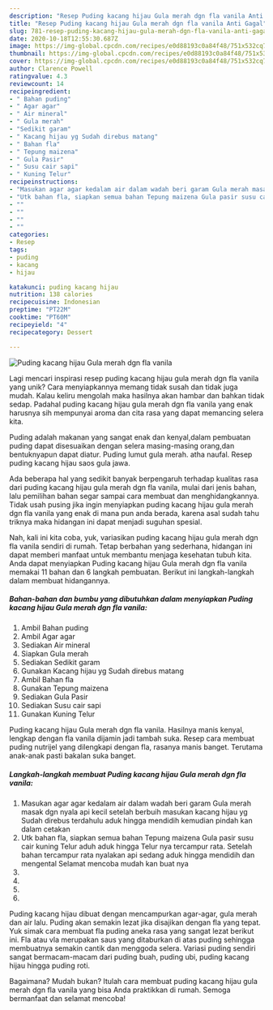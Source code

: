 ```yaml
---
description: "Resep Puding kacang hijau Gula merah dgn fla vanila Anti Gagal"
title: "Resep Puding kacang hijau Gula merah dgn fla vanila Anti Gagal"
slug: 781-resep-puding-kacang-hijau-gula-merah-dgn-fla-vanila-anti-gagal
date: 2020-10-18T12:55:30.687Z
image: https://img-global.cpcdn.com/recipes/e0d88193c0a84f48/751x532cq70/puding-kacang-hijau-gula-merah-dgn-fla-vanila-foto-resep-utama.jpg
thumbnail: https://img-global.cpcdn.com/recipes/e0d88193c0a84f48/751x532cq70/puding-kacang-hijau-gula-merah-dgn-fla-vanila-foto-resep-utama.jpg
cover: https://img-global.cpcdn.com/recipes/e0d88193c0a84f48/751x532cq70/puding-kacang-hijau-gula-merah-dgn-fla-vanila-foto-resep-utama.jpg
author: Clarence Powell
ratingvalue: 4.3
reviewcount: 14
recipeingredient:
- " Bahan puding"
- " Agar agar"
- " Air mineral"
- " Gula merah"
- "Sedikit garam"
- " Kacang hijau yg Sudah direbus matang"
- " Bahan fla"
- " Tepung maizena"
- " Gula Pasir"
- " Susu cair sapi"
- " Kuning Telur"
recipeinstructions:
- "Masukan agar agar kedalam air dalam wadah beri garam Gula merah masak dgn nyala api kecil setelah berbuih masukan kacang hijau yg Sudah direbus terdahulu aduk hingga mendidih kemudian pindah kan dalam cetakan"
- "Utk bahan fla, siapkan semua bahan Tepung maizena Gula pasir susu cair kuning Telur aduh aduk hingga Telur nya tercampur rata. Setelah bahan tercampur rata nyalakan api sedang aduk hingga mendidih dan mengental Selamat mencoba mudah kan buat nya"
- ""
- ""
- ""
- ""
categories:
- Resep
tags:
- puding
- kacang
- hijau

katakunci: puding kacang hijau 
nutrition: 138 calories
recipecuisine: Indonesian
preptime: "PT22M"
cooktime: "PT60M"
recipeyield: "4"
recipecategory: Dessert

---
```



![Puding kacang hijau Gula merah dgn fla vanila](https://img-global.cpcdn.com/recipes/e0d88193c0a84f48/751x532cq70/puding-kacang-hijau-gula-merah-dgn-fla-vanila-foto-resep-utama.jpg)

Lagi mencari inspirasi resep puding kacang hijau gula merah dgn fla vanila yang unik? Cara menyiapkannya memang tidak susah dan tidak juga mudah. Kalau keliru mengolah maka hasilnya akan hambar dan bahkan tidak sedap. Padahal puding kacang hijau gula merah dgn fla vanila yang enak harusnya sih mempunyai aroma dan cita rasa yang dapat memancing selera kita.

Puding adalah makanan yang sangat enak dan kenyal,dalam pembuatan puding dapat disesuaikan dengan selera masing-masing orang,dan bentuknyapun dapat diatur. Puding lumut gula merah. atha naufal. Resep puding kacang hijau saos gula jawa.

Ada beberapa hal yang sedikit banyak berpengaruh terhadap kualitas rasa dari puding kacang hijau gula merah dgn fla vanila, mulai dari jenis bahan, lalu pemilihan bahan segar sampai cara membuat dan menghidangkannya. Tidak usah pusing jika ingin menyiapkan puding kacang hijau gula merah dgn fla vanila yang enak di mana pun anda berada, karena asal sudah tahu triknya maka hidangan ini dapat menjadi suguhan spesial.


Nah, kali ini kita coba, yuk, variasikan puding kacang hijau gula merah dgn fla vanila sendiri di rumah. Tetap berbahan yang sederhana, hidangan ini dapat memberi manfaat untuk membantu menjaga kesehatan tubuh kita. Anda dapat menyiapkan Puding kacang hijau Gula merah dgn fla vanila memakai 11 bahan dan 6 langkah pembuatan. Berikut ini langkah-langkah dalam membuat hidangannya.

<!--inarticleads1-->

##### Bahan-bahan dan bumbu yang dibutuhkan dalam menyiapkan Puding kacang hijau Gula merah dgn fla vanila:

1. Ambil  Bahan puding
1. Ambil  Agar agar
1. Sediakan  Air mineral
1. Siapkan  Gula merah
1. Sediakan Sedikit garam
1. Gunakan  Kacang hijau yg Sudah direbus matang
1. Ambil  Bahan fla
1. Gunakan  Tepung maizena
1. Sediakan  Gula Pasir
1. Sediakan  Susu cair sapi
1. Gunakan  Kuning Telur


Puding kacang hijau Gula merah dgn fla vanila. Hasilnya manis kenyal, lengkap dengan fla vanila dijamin jadi tambah suka. Resep cara membuat puding nutrijel yang dilengkapi dengan fla, rasanya manis banget. Terutama anak-anak pasti bakalan suka banget. 

<!--inarticleads2-->

##### Langkah-langkah membuat Puding kacang hijau Gula merah dgn fla vanila:

1. Masukan agar agar kedalam air dalam wadah beri garam Gula merah masak dgn nyala api kecil setelah berbuih masukan kacang hijau yg Sudah direbus terdahulu aduk hingga mendidih kemudian pindah kan dalam cetakan
1. Utk bahan fla, siapkan semua bahan Tepung maizena Gula pasir susu cair kuning Telur aduh aduk hingga Telur nya tercampur rata. Setelah bahan tercampur rata nyalakan api sedang aduk hingga mendidih dan mengental Selamat mencoba mudah kan buat nya
1. 
1. 
1. 
1. 


Puding kacang hijau dibuat dengan mencampurkan agar-agar, gula merah dan air lalu. Puding akan semakin lezat jika disajikan dengan fla yang tepat. Yuk simak cara membuat fla puding aneka rasa yang sangat lezat berikut ini. Fla atau vla merupakan saus yang ditaburkan di atas puding sehingga membuatnya semakin cantik dan menggoda selera. Variasi puding sendiri sangat bermacam-macam dari puding buah, puding ubi, puding kacang hijau hingga puding roti. 

Bagaimana? Mudah bukan? Itulah cara membuat puding kacang hijau gula merah dgn fla vanila yang bisa Anda praktikkan di rumah. Semoga bermanfaat dan selamat mencoba!
